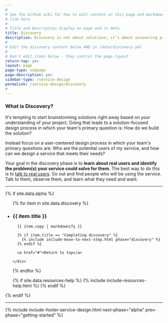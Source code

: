 ```yaml
---
#
# See the Github wiki for how to edit content on this page and markdown styles you can use:
# link here
#
# Title and Description display on page and in meta
title: Discovery
description: Discovery is not about solutions; it’s about uncovering problems. Before you start designing or building a service, you need to find out who the potential users are and what problems your service could solve for them.
#
# Edit the discovery content below AND in /data/discovery.yml
#
# Don't edit items below - they control the page layout
return-top: yes
layout: page
page-type: subpage
page-description: yes
sidebar-type: /service-design
permalink: /service-design/discovery
#
---
```


### What is Discovery?

It's tempting to start brainstorming solutions right away based on your understanding of your project. Doing that leads to a solution-focused design process in which your team's primary question is: How do we build the solution?

Instead focus on a user-centered design process in which your team's primary questions are: Who are the potential users of my service, and how can we design a service that meets their needs?

Your goal in the discovery phase is to **learn about real users and identify the problem(s) your service could solve for them**. The best way to do this is to [talk to real users](related/user-research). Go out and find people who will be using the service. Talk to them, observe them, and learn what they need and want.

<hr>


{% if site.data.alpha %}

<ul class="usa-accordion secondary-accordion">

  {% for item in site.data.discovery %}

  <li>
    <h3 id="{{ item.title | downcase | replace: ' ', '-' }}" class="usa-accordion-button"
      aria-expanded="false"
      aria-controls="{{ item.number }}">
      {{ item.title }}
    </h3>
    <div id="{{ item.number }}" class="usa-accordion-content secondary-accordion-content">

      {{ item.copy | markdownify }}

      {% if item.title == "Completing discovery" %}
        {% include include-move-to-next-step.html phase="discovery" %}
      {% endif %}

      <a href="#">Return to top</a>

    </div>

  </li>

  {% endfor %}

  {% if site.data.resources-help %}
    {% include include-resources-help.html %}
  {% endif %}

</ul>

{% endif %}


<hr>

{% include include-footer-service-design.html next-phase="alpha" prev-phase="getting-started" %}
